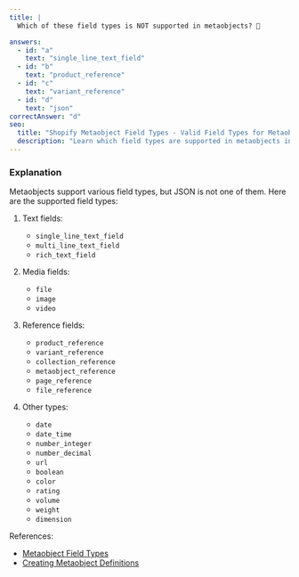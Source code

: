 ```yaml
---
title: |
  Which of these field types is NOT supported in metaobjects? 🚫

answers:
  - id: "a"
    text: "single_line_text_field"
  - id: "b"
    text: "product_reference"
  - id: "c"
    text: "variant_reference"
  - id: "d"
    text: "json"
correctAnswer: "d"
seo:
  title: "Shopify Metaobject Field Types - Valid Field Types for Metaobjects"
  description: "Learn which field types are supported in metaobjects in Shopify."
---
```


### Explanation

Metaobjects support various field types, but JSON is not one of them. Here are the supported field types:

1. Text fields:
   - `single_line_text_field`
   - `multi_line_text_field`
   - `rich_text_field`

2. Media fields:
   - `file`
   - `image`
   - `video`

3. Reference fields:
   - `product_reference`
   - `variant_reference`
   - `collection_reference`
   - `metaobject_reference`
   - `page_reference`
   - `file_reference`

4. Other types:
   - `date`
   - `date_time`
   - `number_integer`
   - `number_decimal`
   - `url`
   - `boolean`
   - `color`
   - `rating`
   - `volume`
   - `weight`
   - `dimension`

References:
- [Metaobject Field Types](https://shopify.dev/docs/api/admin-graphql/unstable/enums/MetafieldFieldType)
- [Creating Metaobject Definitions](https://help.shopify.com/en/manual/custom-data/metaobjects/create-definitions) 